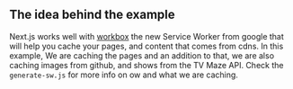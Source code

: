 
## The idea behind the example

Next.js works well with [workbox](https://workboxjs.org/) the new Service Worker from google that will help you cache your pages, and content that comes from cdns.
In this example, We are caching the pages and an addition to that, we are also caching images from github, and shows from the TV Maze API. Check the `generate-sw.js` for more info on ow and what we are caching.
